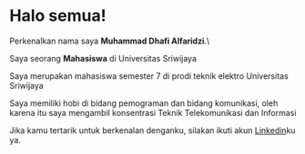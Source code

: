 # Halo semua! 

Perkenalkan nama saya **Muhammad Dhafi Alfaridzi**.\

Saya seorang **Mahasiswa** di Universitas Sriwijaya

Saya merupakan mahasiswa semester 7 di prodi teknik elektro Universitas Sriwijaya

Saya  memiliki hobi di bidang pemograman dan bidang komunikasi, oleh karena itu saya mengambil konsentrasi Teknik Telekomunikasi dan Informasi

Jika kamu tertarik untuk berkenalan denganku, silakan ikuti akun [Linkedin](https://www.linkedin.com/in/dhafi-alfaridzi-b05279224/)ku ya.

</p>
